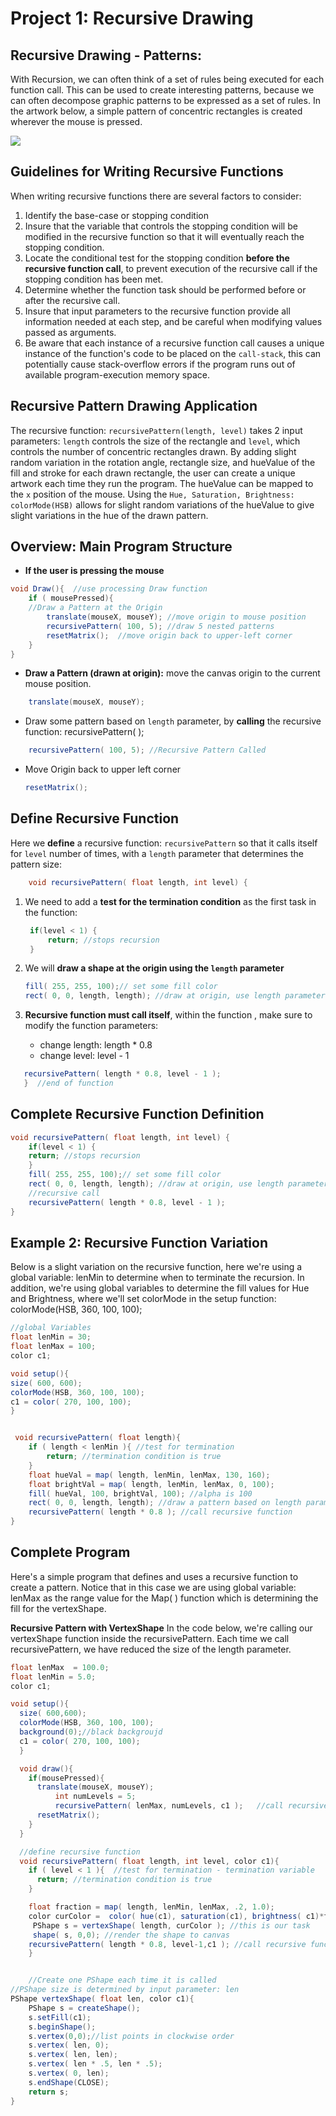 # Project 1: Recursive Drawing

## Recursive Drawing - Patterns:

With Recursion, we can often think of a set of rules being executed for each function call. This can be used to create interesting patterns, because we can often decompose graphic patterns to be expressed as a set of rules. In the artwork below, a simple pattern of concentric rectangles is created wherever the mouse is pressed.

![](<../.gitbook/assets/Screenshot 2016-01-23 09.23.52.png>)

## Guidelines for Writing Recursive Functions

When writing recursive functions there are several factors to consider:

1. Identify the base-case or stopping condition
2. Insure that the variable that controls the stopping condition will be modified in the recursive function so that it will eventually reach the stopping condition.
3. Locate the conditional test for the stopping condition **before the recursive function call**, to prevent execution of the recursive call if the stopping condition has been met.
4. Determine whether the function task should be performed before or after the recursive call.&#x20;
5. Insure that input parameters to the recursive function provide all information needed at each step, and be careful when modifying values passed as arguments.&#x20;
6. Be aware that each instance of a recursive function call causes a unique instance of the function's code to be placed on the `call-stack`, this can potentially cause stack-overflow errors if the program runs out of available program-execution memory space.

## Recursive Pattern Drawing Application

The recursive function: `recursivePattern(length, level)` takes 2 input parameters: `length` controls the size of the rectangle and `level`, which controls the number of concentric rectangles drawn. By adding slight random variation in the rotation angle, rectangle size, and hueValue of the fill and stroke for each drawn rectangle, the user can create a unique artwork each time they run the program. The hueValue can be mapped to the `x` position of the mouse. Using the `Hue, Saturation, Brightness: colorMode(HSB)` allows for slight random variations of the hueValue to give slight variations in the hue of the drawn pattern.

## Overview:  Main Program Structure

* **If the user is pressing the mouse**&#x20;

```java
void Draw(){  //use processing Draw function
    if ( mousePressed){
    //Draw a Pattern at the Origin
        translate(mouseX, mouseY); //move origin to mouse position
        recursivePattern( 100, 5); //draw 5 nested patterns
        resetMatrix();  //move origin back to upper-left corner 
    }
}
```

* **Draw a Pattern (drawn at origin):** move the canvas origin to the current mouse position.&#x20;

```java
    translate(mouseX, mouseY);
```

* Draw some pattern based on `length` parameter, by **calling** the recursive function: recursivePattern( );

```java
    recursivePattern( 100, 5); //Recursive Pattern Called
```

*   Move Origin back to upper left corner

    ```java
    resetMatrix();
    ```

## Define Recursive Function

Here we **define** a recursive function: `recursivePattern` so that it calls itself for `level` number of times, with a `length` parameter that determines the pattern size:

```java
    void recursivePattern( float length, int level) {
```

1.  We need to add a **test for the termination condition** as the first task in the function:

    ```java
     if(level < 1) { 
         return; //stops recursion
     }
    ```
2.  We will **draw a shape at the origin using the `length` parameter**

    ```java
    fill( 255, 255, 100);// set some fill color
    rect( 0, 0, length, length); //draw at origin, use length parameter
    ```
3. **Recursive function must call itself**, within the function , make sure to modify the function parameters:
   * change length:  length \* 0.8 &#x20;
   * change level:  level - 1&#x20;

```java
   recursivePattern( length * 0.8, level - 1 );  
   }  //end of function
```

## Complete Recursive Function Definition

```java
void recursivePattern( float length, int level) {
    if(level < 1) {
    return; //stops recursion
    }
    fill( 255, 255, 100);// set some fill color
    rect( 0, 0, length, length); //draw at origin, use length parameter
    //recursive call
    recursivePattern( length * 0.8, level - 1 );  
}
```

## Example 2:  Recursive Function Variation

Below is a slight variation on the recursive function, here we're using a global variable: lenMin to determine when to terminate the recursion. In addition, we're using global variables to determine the fill values for Hue and Brightness, where we'll set colorMode in the setup function: colorMode(HSB, 360, 100, 100);

```java
//global Variables
float lenMin = 30;
float lenMax = 100;
color c1;

void setup(){
size( 600, 600);
colorMode(HSB, 360, 100, 100);
c1 = color( 270, 100, 100);
}


 void recursivePattern( float length){
    if ( length < lenMin ){ //test for termination
        return; //termination condition is true
    }
    float hueVal = map( length, lenMin, lenMax, 130, 160);
    float brightVal = map( length, lenMin, lenMax, 0, 100);
    fill( hueVal, 100, brightVal, 100); //alpha is 100
    rect( 0, 0, length, length); //draw a pattern based on length parameter
    recursivePattern( length * 0.8 ); //call recursive function
}
```

## Complete Program

Here's a simple program that defines and uses a recursive function to create a pattern. Notice that in this case we are using global variable: lenMax as the range value for the Map( ) function which is determining the fill for the vertexShape.

**Recursive Pattern with VertexShape** In the code below, we're calling our vertexShape function inside the recursivePattern. Each time we call recursivePattern, we have reduced the size of the length parameter.

```java
float lenMax  = 100.0;
float lenMin = 5.0;
color c1;

void setup(){
  size( 600,600);
  colorMode(HSB, 360, 100, 100); 
  background(0);//black backgroujd
  c1 = color( 270, 100, 100);
  }

  void draw(){
    if(mousePressed){
      translate(mouseX, mouseY); 
          int numLevels = 5;
          recursivePattern( lenMax, numLevels, c1 );   //call recursive function
      resetMatrix();
    }
  }

  //define recursive function
  void recursivePattern( float length, int level, color c1){
    if ( level < 1 ){  //test for termination - termination variable
      return; //termination condition is true
    }

    float fraction = map( length, lenMin, lenMax, .2, 1.0);
    color curColor =  color( hue(c1), saturation(c1), brightness( c1)*fraction);
     PShape s = vertexShape( length, curColor ); //this is our task
     shape( s, 0,0); //render the shape to canvas
    recursivePattern( length * 0.8, level-1,c1 ); //call recursive function - reduce value of variables 
    }


    //Create one PShape each time it is called
//PShape size is determined by input parameter: len
PShape vertexShape( float len, color c1){
    PShape s = createShape();
    s.setFill(c1);
    s.beginShape();
    s.vertex(0,0);//list points in clockwise order
    s.vertex( len, 0);
    s.vertex( len, len);
    s.vertex( len * .5, len * .5);
    s.vertex( 0, len);
    s.endShape(CLOSE);
    return s;
}
```
